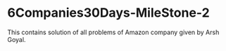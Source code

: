 # 6Companies30Days-MileStone-2
This contains solution of all problems of Amazon company given by Arsh Goyal.
